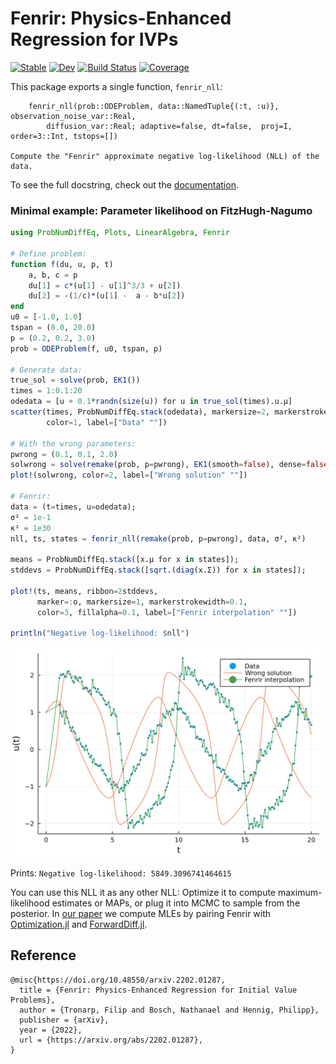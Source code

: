 # Fenrir: Physics-Enhanced Regression for IVPs

[![Stable](https://img.shields.io/badge/docs-stable-blue.svg)](https://nathanaelbosch.github.io/Fenrir.jl/stable)
[![Dev](https://img.shields.io/badge/docs-dev-blue.svg)](https://nathanaelbosch.github.io/Fenrir.jl/dev)
[![Build Status](https://github.com/nathanaelbosch/Fenrir.jl/actions/workflows/CI.yml/badge.svg?branch=main)](https://github.com/nathanaelbosch/Fenrir.jl/actions/workflows/CI.yml?query=branch%3Amain)
[![Coverage](https://codecov.io/gh/nathanaelbosch/Fenrir.jl/branch/main/graph/badge.svg)](https://codecov.io/gh/nathanaelbosch/Fenrir.jl)

This package exports a single function, `fenrir_nll`:
```
    fenrir_nll(prob::ODEProblem, data::NamedTuple{(:t, :u)}, observation_noise_var::Real,
        diffusion_var::Real; adaptive=false, dt=false,  proj=I, order=3::Int, tstops=[])

Compute the "Fenrir" approximate negative log-likelihood (NLL) of the data.
```
To see the full docstring, check out the
[documentation](https://nathanaelbosch.github.io/Fenrir.jl/stable).


### Minimal example: Parameter likelihood on FitzHugh-Nagumo
```julia
using ProbNumDiffEq, Plots, LinearAlgebra, Fenrir

# Define problem:
function f(du, u, p, t)
    a, b, c = p
    du[1] = c*(u[1] - u[1]^3/3 + u[2])
    du[2] = -(1/c)*(u[1] -  a - b*u[2])
end
u0 = [-1.0, 1.0]
tspan = (0.0, 20.0)
p = (0.2, 0.2, 3.0)
prob = ODEProblem(f, u0, tspan, p)

# Generate data:
true_sol = solve(prob, EK1())
times = 1:0.1:20
odedata = [u + 0.1*randn(size(u)) for u in true_sol(times).u.μ]
scatter(times, ProbNumDiffEq.stack(odedata), markersize=2, markerstrokewidth=0.1,
        color=1, label=["Data" ""])

# With the wrong parameters:
pwrong = (0.1, 0.1, 2.0)
solwrong = solve(remake(prob, p=pwrong), EK1(smooth=false), dense=false);
plot!(solwrong, color=2, label=["Wrong solution" ""])

# Fenrir:
data = (t=times, u=odedata);
σ² = 1e-1
κ² = 1e30
nll, ts, states = fenrir_nll(remake(prob, p=pwrong), data, σ², κ²)

means = ProbNumDiffEq.stack([x.μ for x in states]);
stddevs = ProbNumDiffEq.stack([sqrt.(diag(x.Σ)) for x in states]);

plot!(ts, means, ribbon=2stddevs,
      marker=:o, markersize=1, markerstrokewidth=0.1,
      color=3, fillalpha=0.1, label=["Fenrir interpolation" ""])

println("Negative log-likelihood: $nll")
```
![README Demo](./docs/src/readmedemo.svg?raw=true "README Demo")

Prints: `Negative log-likelihood: 5849.3096741464615`

You can use this NLL it as any other NLL:
Optimize it to compute maximum-likelihood estimates or MAPs,
or plug it into MCMC to sample from the posterior.
In [our paper](https://arxiv.org/abs/2202.01287) we compute MLEs by pairing Fenrir with [Optimization.jl](http://optimization.sciml.ai/stable/) and [ForwardDiff.jl](https://juliadiff.org/ForwardDiff.jl/stable/).



## Reference
```
@misc{https://doi.org/10.48550/arxiv.2202.01287,
  title = {Fenrir: Physics-Enhanced Regression for Initial Value Problems},
  author = {Tronarp, Filip and Bosch, Nathanael and Hennig, Philipp},
  publisher = {arXiv},
  year = {2022},
  url = {https://arxiv.org/abs/2202.01287},
}
```
